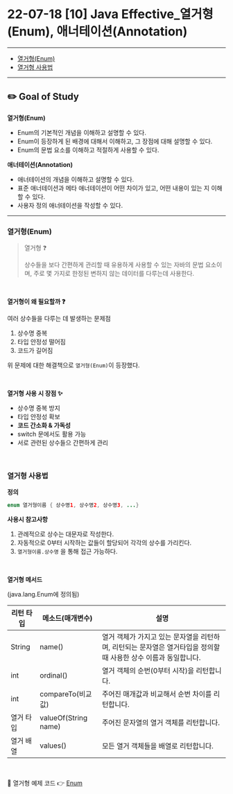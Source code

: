 # 22-07-18 [10] Java Effective_열거형(Enum), 애너테이션(Annotation)

---

- [열거형(Enum)](#열거형enum) 
- [열거형 사용법](#열거형-사용법)


---

## ✏️ Goal of Study

**열거형(Enum)**

- Enum의 기본적인 개념을 이해하고 설명할 수 있다.
- Enum이 등장하게 된 배경에 대해서 이해하고, 그 장점에 대해 설명할 수 있다.
- Enum의 문법 요소를 이해하고 적절하게 사용할 수 있다.

**애너테이션(Annotation)**
- 애너테이션의 개념을 이해하고 설명할 수 있다.
- 표준 애너테이션과 메타 애너테이션이 어떤 차이가 있고, 어떤 내용이 있는 지 이해할 수 있다.
- 사용자 정의 애너테이션을 작성할 수 있다.

---

### 열거형(Enum)

> 열거형 ❓
>
> 상수들을 보다 간편하게 관리할 때 유용하게 사용할 수 있는 자바의 문법 요소이며, 주로 몇 가지로 한정된 변하지 않는 데이터를 다루는데 사용한다.

<br>

**열거형이 왜 필요할까 ❓**

여러 상수들을 다루는 데 발생하는 문제점
1. 상수명 중복
2. 타입 안정성 떨어짐
3. 코드가 길어짐

위 문제에 대한 해결책으로 `열거형(Enum)`이 등장했다.

<br>

**열거형 사용 시 장점 ✨**
- 상수명 중복 방지
- 타입 안정성 확보
- **코드 간소화 & 가독성**
- switch 문에서도 활용 가능
- 서로 관련된 상수들으 간편하게 관리

<br>

### 열거형 사용법

**정의**

```java
enum 열거형이름 { 상수명1, 상수명2, 상수명3, ...}
```

**사용시 참고사항**
1. 관례적으로 상수는 대문자로 작성한다.
2. 자동적으로 0부터 시작하는 값들이 할당되어 각각의 상수를 가리킨다.
3. `열거형이름.상수명` 을 통해 접근 가능하다.

<br>

**열거형 메서드**

(java.lang.Enum에 정의됨)

| 리턴 타입 | 메소드(매개변수)     | 설명                                                         |
| --------- | -------------------- | ------------------------------------------------------------ |
| String    | name()               | 열거 객체가 가지고 있는 문자열을 리턴하며, 리턴되는 문자열은 열거타입을 정의할 때 사용한 상수 이름과 동일합니다. |
| int       | ordinal()            | 열거 객체의 순번(0부터 시작)을 리턴합니다.                   |
| int       | compareTo(비교값)    | 주어진 매개값과 비교해서 순번 차이를 리턴합니다.             |
| 열거 타입 | valueOf(String name) | 주어진 문자열의 열거 객체를 리턴합니다.                      |
| 열거 배열 | values()             | 모든 열거 객체들을 배열로 리턴합니다.                        |

<br>

🌈 열거형 예제 코드 👉 [Enum](../Java/Effective_Ex_Code/enum.md)
